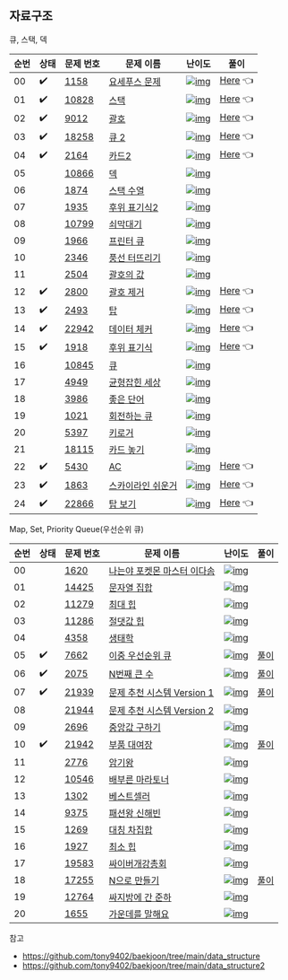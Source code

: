 ## 자료구조

큐, 스택, 덱


| 순번 | 상태 | 문제 번호 | 문제 이름 | 난이도 | 풀이 |
| ---- | ------- | ------- | -------- | ----- | ----- |
| 00   | ✔️         | [1158](https://www.acmicpc.net/problem/1158)   | [요세푸스 문제](https://www.acmicpc.net/problem/1158)     | [![img](https://camo.githubusercontent.com/89e322b0e2851dcacbc493e6d486138186a845da7f71f50b181a1993b9a4ea65/68747470733a2f2f7374617469632e736f6c7665642e61632f746965725f736d616c6c2f362e737667)](https://camo.githubusercontent.com/89e322b0e2851dcacbc493e6d486138186a845da7f71f50b181a1993b9a4ea65/68747470733a2f2f7374617469632e736f6c7665642e61632f746965725f736d616c6c2f362e737667) | [Here](./1158_요세푸스문제) 👈 |
| 01   | ✔️ | [10828](https://www.acmicpc.net/problem/10828) | [스택](https://www.acmicpc.net/problem/10828)             | [![img](https://camo.githubusercontent.com/64671b5a244ad70dc11665f1293bdde51747df3d9cd4bfe2c36b1e5e1a78872b/68747470733a2f2f7374617469632e736f6c7665642e61632f746965725f736d616c6c2f372e737667)](https://camo.githubusercontent.com/64671b5a244ad70dc11665f1293bdde51747df3d9cd4bfe2c36b1e5e1a78872b/68747470733a2f2f7374617469632e736f6c7665642e61632f746965725f736d616c6c2f372e737667) | [Here](./10828_스택) 👈 |
| 02   | ✔️ | [9012](https://www.acmicpc.net/problem/9012)   | [괄호](https://www.acmicpc.net/problem/9012)              | [![img](https://camo.githubusercontent.com/64671b5a244ad70dc11665f1293bdde51747df3d9cd4bfe2c36b1e5e1a78872b/68747470733a2f2f7374617469632e736f6c7665642e61632f746965725f736d616c6c2f372e737667)](https://camo.githubusercontent.com/64671b5a244ad70dc11665f1293bdde51747df3d9cd4bfe2c36b1e5e1a78872b/68747470733a2f2f7374617469632e736f6c7665642e61632f746965725f736d616c6c2f372e737667) | [Here](./9012_괄호) 👈 |
| 03   | ✔️ | [18258](https://www.acmicpc.net/problem/18258) | [큐 2](https://www.acmicpc.net/problem/18258)             | [![img](https://camo.githubusercontent.com/64671b5a244ad70dc11665f1293bdde51747df3d9cd4bfe2c36b1e5e1a78872b/68747470733a2f2f7374617469632e736f6c7665642e61632f746965725f736d616c6c2f372e737667)](https://camo.githubusercontent.com/64671b5a244ad70dc11665f1293bdde51747df3d9cd4bfe2c36b1e5e1a78872b/68747470733a2f2f7374617469632e736f6c7665642e61632f746965725f736d616c6c2f372e737667) | [Here](./18258_큐2) 👈 |
| 04   | ✔️ | [2164](https://www.acmicpc.net/problem/2164)   | [카드2](https://www.acmicpc.net/problem/2164)             | [![img](https://camo.githubusercontent.com/64671b5a244ad70dc11665f1293bdde51747df3d9cd4bfe2c36b1e5e1a78872b/68747470733a2f2f7374617469632e736f6c7665642e61632f746965725f736d616c6c2f372e737667)](https://camo.githubusercontent.com/64671b5a244ad70dc11665f1293bdde51747df3d9cd4bfe2c36b1e5e1a78872b/68747470733a2f2f7374617469632e736f6c7665642e61632f746965725f736d616c6c2f372e737667) | [Here](./2164_카드2) 👈 |
| 05   |          | [10866](https://www.acmicpc.net/problem/10866) | [덱](https://www.acmicpc.net/problem/10866)               | [![img](https://camo.githubusercontent.com/64671b5a244ad70dc11665f1293bdde51747df3d9cd4bfe2c36b1e5e1a78872b/68747470733a2f2f7374617469632e736f6c7665642e61632f746965725f736d616c6c2f372e737667)](https://camo.githubusercontent.com/64671b5a244ad70dc11665f1293bdde51747df3d9cd4bfe2c36b1e5e1a78872b/68747470733a2f2f7374617469632e736f6c7665642e61632f746965725f736d616c6c2f372e737667) |  |
| 06   |          | [1874](https://www.acmicpc.net/problem/1874)   | [스택 수열](https://www.acmicpc.net/problem/1874)         | [![img](https://camo.githubusercontent.com/627abdadaa6151e4ef8e6ef62f47e735acfcd7c04d75fa1d771cf166a06a7f42/68747470733a2f2f7374617469632e736f6c7665642e61632f746965725f736d616c6c2f382e737667)](https://camo.githubusercontent.com/627abdadaa6151e4ef8e6ef62f47e735acfcd7c04d75fa1d771cf166a06a7f42/68747470733a2f2f7374617469632e736f6c7665642e61632f746965725f736d616c6c2f382e737667) |  |
| 07   |          | [1935](https://www.acmicpc.net/problem/1935)   | [후위 표기식2](https://www.acmicpc.net/problem/1935)      | [![img](https://camo.githubusercontent.com/627abdadaa6151e4ef8e6ef62f47e735acfcd7c04d75fa1d771cf166a06a7f42/68747470733a2f2f7374617469632e736f6c7665642e61632f746965725f736d616c6c2f382e737667)](https://camo.githubusercontent.com/627abdadaa6151e4ef8e6ef62f47e735acfcd7c04d75fa1d771cf166a06a7f42/68747470733a2f2f7374617469632e736f6c7665642e61632f746965725f736d616c6c2f382e737667) |  |
| 08   |          | [10799](https://www.acmicpc.net/problem/10799) | [쇠막대기](https://www.acmicpc.net/problem/10799)         | [![img](https://camo.githubusercontent.com/627abdadaa6151e4ef8e6ef62f47e735acfcd7c04d75fa1d771cf166a06a7f42/68747470733a2f2f7374617469632e736f6c7665642e61632f746965725f736d616c6c2f382e737667)](https://camo.githubusercontent.com/627abdadaa6151e4ef8e6ef62f47e735acfcd7c04d75fa1d771cf166a06a7f42/68747470733a2f2f7374617469632e736f6c7665642e61632f746965725f736d616c6c2f382e737667) |  |
| 09   |          | [1966](https://www.acmicpc.net/problem/1966)   | [프린터 큐](https://www.acmicpc.net/problem/1966)         | [![img](https://camo.githubusercontent.com/627abdadaa6151e4ef8e6ef62f47e735acfcd7c04d75fa1d771cf166a06a7f42/68747470733a2f2f7374617469632e736f6c7665642e61632f746965725f736d616c6c2f382e737667)](https://camo.githubusercontent.com/627abdadaa6151e4ef8e6ef62f47e735acfcd7c04d75fa1d771cf166a06a7f42/68747470733a2f2f7374617469632e736f6c7665642e61632f746965725f736d616c6c2f382e737667) |  |
| 10   |          | [2346](https://www.acmicpc.net/problem/2346)   | [풍선 터뜨리기](https://www.acmicpc.net/problem/2346)     | [![img](https://camo.githubusercontent.com/627abdadaa6151e4ef8e6ef62f47e735acfcd7c04d75fa1d771cf166a06a7f42/68747470733a2f2f7374617469632e736f6c7665642e61632f746965725f736d616c6c2f382e737667)](https://camo.githubusercontent.com/627abdadaa6151e4ef8e6ef62f47e735acfcd7c04d75fa1d771cf166a06a7f42/68747470733a2f2f7374617469632e736f6c7665642e61632f746965725f736d616c6c2f382e737667) |  |
| 11   |          | [2504](https://www.acmicpc.net/problem/2504)   | [괄호의 값](https://www.acmicpc.net/problem/2504)         | [![img](https://camo.githubusercontent.com/e89e2c34907a70e2de81836b1d798391d56768998c197adccdb9ee1a71f75b9e/68747470733a2f2f7374617469632e736f6c7665642e61632f746965725f736d616c6c2f392e737667)](https://camo.githubusercontent.com/e89e2c34907a70e2de81836b1d798391d56768998c197adccdb9ee1a71f75b9e/68747470733a2f2f7374617469632e736f6c7665642e61632f746965725f736d616c6c2f392e737667) |  |
| 12   | ✔️ | [2800](https://www.acmicpc.net/problem/2800)   | [괄호 제거](https://www.acmicpc.net/problem/2800)         | [![img](https://camo.githubusercontent.com/7be7b7f2d5361871ef2ac500e420e83f1d9a425951dd33efa42068862e6b0bf3/68747470733a2f2f7374617469632e736f6c7665642e61632f746965725f736d616c6c2f31312e737667)](https://camo.githubusercontent.com/7be7b7f2d5361871ef2ac500e420e83f1d9a425951dd33efa42068862e6b0bf3/68747470733a2f2f7374617469632e736f6c7665642e61632f746965725f736d616c6c2f31312e737667) | [Here](./2800_괄호제거) 👈 |
| 13   | ✔️ | [2493](https://www.acmicpc.net/problem/2493)   | [탑](https://www.acmicpc.net/problem/2493)                | [![img](https://camo.githubusercontent.com/7be7b7f2d5361871ef2ac500e420e83f1d9a425951dd33efa42068862e6b0bf3/68747470733a2f2f7374617469632e736f6c7665642e61632f746965725f736d616c6c2f31312e737667)](https://camo.githubusercontent.com/7be7b7f2d5361871ef2ac500e420e83f1d9a425951dd33efa42068862e6b0bf3/68747470733a2f2f7374617469632e736f6c7665642e61632f746965725f736d616c6c2f31312e737667) | [Here](./2493_탑) 👈 |
| 14   | ✔️ | [22942](https://www.acmicpc.net/problem/22942) | [데이터 체커](https://www.acmicpc.net/problem/22942)      | [![img](https://camo.githubusercontent.com/7be7b7f2d5361871ef2ac500e420e83f1d9a425951dd33efa42068862e6b0bf3/68747470733a2f2f7374617469632e736f6c7665642e61632f746965725f736d616c6c2f31312e737667)](https://camo.githubusercontent.com/7be7b7f2d5361871ef2ac500e420e83f1d9a425951dd33efa42068862e6b0bf3/68747470733a2f2f7374617469632e736f6c7665642e61632f746965725f736d616c6c2f31312e737667) | [Here](./22942_데이터체커) 👈 |
| 15   | ✔️ | [1918](https://www.acmicpc.net/problem/1918)   | [후위 표기식](https://www.acmicpc.net/problem/1918)       | [![img](https://camo.githubusercontent.com/3cb34034a26a3aa15c63cb7fee8761debb21b0770fa48026449d7a3d00fbff79/68747470733a2f2f7374617469632e736f6c7665642e61632f746965725f736d616c6c2f31332e737667)](https://camo.githubusercontent.com/3cb34034a26a3aa15c63cb7fee8761debb21b0770fa48026449d7a3d00fbff79/68747470733a2f2f7374617469632e736f6c7665642e61632f746965725f736d616c6c2f31332e737667) | [Here](./1918_후위표기식) 👈 |
| 16   |           | [10845](https://www.acmicpc.net/problem/10845) | [큐](https://www.acmicpc.net/problem/10845)               | [![img](https://camo.githubusercontent.com/64671b5a244ad70dc11665f1293bdde51747df3d9cd4bfe2c36b1e5e1a78872b/68747470733a2f2f7374617469632e736f6c7665642e61632f746965725f736d616c6c2f372e737667)](https://camo.githubusercontent.com/64671b5a244ad70dc11665f1293bdde51747df3d9cd4bfe2c36b1e5e1a78872b/68747470733a2f2f7374617469632e736f6c7665642e61632f746965725f736d616c6c2f372e737667) |  |
| 17   |           | [4949](https://www.acmicpc.net/problem/4949)   | [균형잡힌 세상](https://www.acmicpc.net/problem/4949)     | [![img](https://camo.githubusercontent.com/64671b5a244ad70dc11665f1293bdde51747df3d9cd4bfe2c36b1e5e1a78872b/68747470733a2f2f7374617469632e736f6c7665642e61632f746965725f736d616c6c2f372e737667)](https://camo.githubusercontent.com/64671b5a244ad70dc11665f1293bdde51747df3d9cd4bfe2c36b1e5e1a78872b/68747470733a2f2f7374617469632e736f6c7665642e61632f746965725f736d616c6c2f372e737667) |  |
| 18   |           | [3986](https://www.acmicpc.net/problem/3986)   | [좋은 단어](https://www.acmicpc.net/problem/3986)         | [![img](https://camo.githubusercontent.com/64671b5a244ad70dc11665f1293bdde51747df3d9cd4bfe2c36b1e5e1a78872b/68747470733a2f2f7374617469632e736f6c7665642e61632f746965725f736d616c6c2f372e737667)](https://camo.githubusercontent.com/64671b5a244ad70dc11665f1293bdde51747df3d9cd4bfe2c36b1e5e1a78872b/68747470733a2f2f7374617469632e736f6c7665642e61632f746965725f736d616c6c2f372e737667) |  |
| 19   |           | [1021](https://www.acmicpc.net/problem/1021)   | [회전하는 큐](https://www.acmicpc.net/problem/1021)       | [![img](https://camo.githubusercontent.com/64671b5a244ad70dc11665f1293bdde51747df3d9cd4bfe2c36b1e5e1a78872b/68747470733a2f2f7374617469632e736f6c7665642e61632f746965725f736d616c6c2f372e737667)](https://camo.githubusercontent.com/64671b5a244ad70dc11665f1293bdde51747df3d9cd4bfe2c36b1e5e1a78872b/68747470733a2f2f7374617469632e736f6c7665642e61632f746965725f736d616c6c2f372e737667) |  |
| 20   |           | [5397](https://www.acmicpc.net/problem/5397)   | [키로거](https://www.acmicpc.net/problem/5397)            | [![img](https://camo.githubusercontent.com/627abdadaa6151e4ef8e6ef62f47e735acfcd7c04d75fa1d771cf166a06a7f42/68747470733a2f2f7374617469632e736f6c7665642e61632f746965725f736d616c6c2f382e737667)](https://camo.githubusercontent.com/627abdadaa6151e4ef8e6ef62f47e735acfcd7c04d75fa1d771cf166a06a7f42/68747470733a2f2f7374617469632e736f6c7665642e61632f746965725f736d616c6c2f382e737667) |  |
| 21   |           | [18115](https://www.acmicpc.net/problem/18115) | [카드 놓기](https://www.acmicpc.net/problem/18115)        | [![img](https://camo.githubusercontent.com/627abdadaa6151e4ef8e6ef62f47e735acfcd7c04d75fa1d771cf166a06a7f42/68747470733a2f2f7374617469632e736f6c7665642e61632f746965725f736d616c6c2f382e737667)](https://camo.githubusercontent.com/627abdadaa6151e4ef8e6ef62f47e735acfcd7c04d75fa1d771cf166a06a7f42/68747470733a2f2f7374617469632e736f6c7665642e61632f746965725f736d616c6c2f382e737667) |  |
| 22   | ✔️ | [5430](https://www.acmicpc.net/problem/5430)   | [AC](https://www.acmicpc.net/problem/5430)                | [![img](https://camo.githubusercontent.com/7be7b7f2d5361871ef2ac500e420e83f1d9a425951dd33efa42068862e6b0bf3/68747470733a2f2f7374617469632e736f6c7665642e61632f746965725f736d616c6c2f31312e737667)](https://camo.githubusercontent.com/7be7b7f2d5361871ef2ac500e420e83f1d9a425951dd33efa42068862e6b0bf3/68747470733a2f2f7374617469632e736f6c7665642e61632f746965725f736d616c6c2f31312e737667) | [Here](./5430_AC) 👈 |
| 23   | ✔️ | [1863](https://www.acmicpc.net/problem/1863)   | [스카이라인 쉬운거](https://www.acmicpc.net/problem/1863) | [![img](https://camo.githubusercontent.com/7be7b7f2d5361871ef2ac500e420e83f1d9a425951dd33efa42068862e6b0bf3/68747470733a2f2f7374617469632e736f6c7665642e61632f746965725f736d616c6c2f31312e737667)](https://camo.githubusercontent.com/7be7b7f2d5361871ef2ac500e420e83f1d9a425951dd33efa42068862e6b0bf3/68747470733a2f2f7374617469632e736f6c7665642e61632f746965725f736d616c6c2f31312e737667) | [Here](./1863_스카이라인쉬운거) 👈 |
| 24   | ✔️ | [22866](https://www.acmicpc.net/problem/22866) | [탑 보기](https://www.acmicpc.net/problem/22866)          | [![img](https://camo.githubusercontent.com/79013bf11c1e72844bc5d8a076d15a104573637a0cf520a2ae8e645c147b00b3/68747470733a2f2f7374617469632e736f6c7665642e61632f746965725f736d616c6c2f31322e737667)](https://camo.githubusercontent.com/79013bf11c1e72844bc5d8a076d15a104573637a0cf520a2ae8e645c147b00b3/68747470733a2f2f7374617469632e736f6c7665642e61632f746965725f736d616c6c2f31322e737667) | [Here](./22866_탑보기) 👈 |



Map, Set, Priority Queue(우선순위 큐)

| 순번 | 상태 | 문제 번호 | 문제 이름 | 난이도 | 풀이 |
| ---- | ------- | ------- | -------- | ----- | ----- |
| 00   |          | [1620](https://www.acmicpc.net/problem/1620)   | [나는야 포켓몬 마스터 이다솜](https://www.acmicpc.net/problem/1620) | [![img](https://camo.githubusercontent.com/64671b5a244ad70dc11665f1293bdde51747df3d9cd4bfe2c36b1e5e1a78872b/68747470733a2f2f7374617469632e736f6c7665642e61632f746965725f736d616c6c2f372e737667)](https://camo.githubusercontent.com/64671b5a244ad70dc11665f1293bdde51747df3d9cd4bfe2c36b1e5e1a78872b/68747470733a2f2f7374617469632e736f6c7665642e61632f746965725f736d616c6c2f372e737667) |  |
| 01   |          | [14425](https://www.acmicpc.net/problem/14425) | [문자열 집합](https://www.acmicpc.net/problem/14425)         | [![img](https://camo.githubusercontent.com/627abdadaa6151e4ef8e6ef62f47e735acfcd7c04d75fa1d771cf166a06a7f42/68747470733a2f2f7374617469632e736f6c7665642e61632f746965725f736d616c6c2f382e737667)](https://camo.githubusercontent.com/627abdadaa6151e4ef8e6ef62f47e735acfcd7c04d75fa1d771cf166a06a7f42/68747470733a2f2f7374617469632e736f6c7665642e61632f746965725f736d616c6c2f382e737667) |  |
| 02   |          | [11279](https://www.acmicpc.net/problem/11279) | [최대 힙](https://www.acmicpc.net/problem/11279)             | [![img](https://camo.githubusercontent.com/e89e2c34907a70e2de81836b1d798391d56768998c197adccdb9ee1a71f75b9e/68747470733a2f2f7374617469632e736f6c7665642e61632f746965725f736d616c6c2f392e737667)](https://camo.githubusercontent.com/e89e2c34907a70e2de81836b1d798391d56768998c197adccdb9ee1a71f75b9e/68747470733a2f2f7374617469632e736f6c7665642e61632f746965725f736d616c6c2f392e737667) |  |
| 03   |          | [11286](https://www.acmicpc.net/problem/11286) | [절댓값 힙](https://www.acmicpc.net/problem/11286)           | [![img](https://camo.githubusercontent.com/f9fbfc34970ea19a732149ee3f1afc3fcb96309a8d182ef157d724d6eefd1973/68747470733a2f2f7374617469632e736f6c7665642e61632f746965725f736d616c6c2f31302e737667)](https://camo.githubusercontent.com/f9fbfc34970ea19a732149ee3f1afc3fcb96309a8d182ef157d724d6eefd1973/68747470733a2f2f7374617469632e736f6c7665642e61632f746965725f736d616c6c2f31302e737667) |  |
| 04   |          | [4358](https://www.acmicpc.net/problem/4358)   | [생태학](https://www.acmicpc.net/problem/4358)               | [![img](https://camo.githubusercontent.com/f9fbfc34970ea19a732149ee3f1afc3fcb96309a8d182ef157d724d6eefd1973/68747470733a2f2f7374617469632e736f6c7665642e61632f746965725f736d616c6c2f31302e737667)](https://camo.githubusercontent.com/f9fbfc34970ea19a732149ee3f1afc3fcb96309a8d182ef157d724d6eefd1973/68747470733a2f2f7374617469632e736f6c7665642e61632f746965725f736d616c6c2f31302e737667) |  |
| 05   | ✔️ | [7662](https://www.acmicpc.net/problem/7662)   | [이중 우선순위 큐](https://www.acmicpc.net/problem/7662)     | [![img](https://camo.githubusercontent.com/7be7b7f2d5361871ef2ac500e420e83f1d9a425951dd33efa42068862e6b0bf3/68747470733a2f2f7374617469632e736f6c7665642e61632f746965725f736d616c6c2f31312e737667)](https://camo.githubusercontent.com/7be7b7f2d5361871ef2ac500e420e83f1d9a425951dd33efa42068862e6b0bf3/68747470733a2f2f7374617469632e736f6c7665642e61632f746965725f736d616c6c2f31312e737667) | [풀이](./7662_이중우선순위큐) |
| 06   |  ✔️    | [2075](https://www.acmicpc.net/problem/2075)   | [N번째 큰 수](https://www.acmicpc.net/problem/2075)          | [![img](https://camo.githubusercontent.com/7be7b7f2d5361871ef2ac500e420e83f1d9a425951dd33efa42068862e6b0bf3/68747470733a2f2f7374617469632e736f6c7665642e61632f746965725f736d616c6c2f31312e737667)](https://camo.githubusercontent.com/7be7b7f2d5361871ef2ac500e420e83f1d9a425951dd33efa42068862e6b0bf3/68747470733a2f2f7374617469632e736f6c7665642e61632f746965725f736d616c6c2f31312e737667) | [풀이](./2075_N번째큰수)      |
| 07   | ✔️ | [21939](https://www.acmicpc.net/problem/21939) | [문제 추천 시스템 Version 1](https://www.acmicpc.net/problem/21939) | [![img](https://camo.githubusercontent.com/79013bf11c1e72844bc5d8a076d15a104573637a0cf520a2ae8e645c147b00b3/68747470733a2f2f7374617469632e736f6c7665642e61632f746965725f736d616c6c2f31322e737667)](https://camo.githubusercontent.com/79013bf11c1e72844bc5d8a076d15a104573637a0cf520a2ae8e645c147b00b3/68747470733a2f2f7374617469632e736f6c7665642e61632f746965725f736d616c6c2f31322e737667) | [풀이](./21939_문제추천시스템1) |
| 08   | ️         | [21944](https://www.acmicpc.net/problem/21944) | [문제 추천 시스템 Version 2](https://www.acmicpc.net/problem/21944) | [![img](https://camo.githubusercontent.com/3cb34034a26a3aa15c63cb7fee8761debb21b0770fa48026449d7a3d00fbff79/68747470733a2f2f7374617469632e736f6c7665642e61632f746965725f736d616c6c2f31332e737667)](https://camo.githubusercontent.com/3cb34034a26a3aa15c63cb7fee8761debb21b0770fa48026449d7a3d00fbff79/68747470733a2f2f7374617469632e736f6c7665642e61632f746965725f736d616c6c2f31332e737667) |  |
| 09   | ️         | [2696](https://www.acmicpc.net/problem/2696)   | [중앙값 구하기](https://www.acmicpc.net/problem/2696)        | [![img](https://camo.githubusercontent.com/4cffb9a6e3ae53620b45b31262137dd89cb2b34589b643ba1a7aee9b78e22dab/68747470733a2f2f7374617469632e736f6c7665642e61632f746965725f736d616c6c2f31342e737667)](https://camo.githubusercontent.com/4cffb9a6e3ae53620b45b31262137dd89cb2b34589b643ba1a7aee9b78e22dab/68747470733a2f2f7374617469632e736f6c7665642e61632f746965725f736d616c6c2f31342e737667) |  |
| 10   | ️✔️       | [21942](https://www.acmicpc.net/problem/21942) | [부품 대여장](https://www.acmicpc.net/problem/21942)         | [![img](https://camo.githubusercontent.com/4cffb9a6e3ae53620b45b31262137dd89cb2b34589b643ba1a7aee9b78e22dab/68747470733a2f2f7374617469632e736f6c7665642e61632f746965725f736d616c6c2f31342e737667)](https://camo.githubusercontent.com/4cffb9a6e3ae53620b45b31262137dd89cb2b34589b643ba1a7aee9b78e22dab/68747470733a2f2f7374617469632e736f6c7665642e61632f746965725f736d616c6c2f31342e737667) | [풀이](./21942_부품대여장) |
| 11   |           | [2776](https://www.acmicpc.net/problem/2776)   | [암기왕](https://www.acmicpc.net/problem/2776)               | [![img](https://camo.githubusercontent.com/64671b5a244ad70dc11665f1293bdde51747df3d9cd4bfe2c36b1e5e1a78872b/68747470733a2f2f7374617469632e736f6c7665642e61632f746965725f736d616c6c2f372e737667)](https://camo.githubusercontent.com/64671b5a244ad70dc11665f1293bdde51747df3d9cd4bfe2c36b1e5e1a78872b/68747470733a2f2f7374617469632e736f6c7665642e61632f746965725f736d616c6c2f372e737667) |  |
| 12   |           | [10546](https://www.acmicpc.net/problem/10546) | [배부른 마라토너](https://www.acmicpc.net/problem/10546)     | [![img](https://camo.githubusercontent.com/64671b5a244ad70dc11665f1293bdde51747df3d9cd4bfe2c36b1e5e1a78872b/68747470733a2f2f7374617469632e736f6c7665642e61632f746965725f736d616c6c2f372e737667)](https://camo.githubusercontent.com/64671b5a244ad70dc11665f1293bdde51747df3d9cd4bfe2c36b1e5e1a78872b/68747470733a2f2f7374617469632e736f6c7665642e61632f746965725f736d616c6c2f372e737667) |  |
| 13   |           | [1302](https://www.acmicpc.net/problem/1302)   | [베스트셀러](https://www.acmicpc.net/problem/1302)           | [![img](https://camo.githubusercontent.com/64671b5a244ad70dc11665f1293bdde51747df3d9cd4bfe2c36b1e5e1a78872b/68747470733a2f2f7374617469632e736f6c7665642e61632f746965725f736d616c6c2f372e737667)](https://camo.githubusercontent.com/64671b5a244ad70dc11665f1293bdde51747df3d9cd4bfe2c36b1e5e1a78872b/68747470733a2f2f7374617469632e736f6c7665642e61632f746965725f736d616c6c2f372e737667) |  |
| 14   |           | [9375](https://www.acmicpc.net/problem/9375)   | [패션왕 신해빈](https://www.acmicpc.net/problem/9375)        | [![img](https://camo.githubusercontent.com/627abdadaa6151e4ef8e6ef62f47e735acfcd7c04d75fa1d771cf166a06a7f42/68747470733a2f2f7374617469632e736f6c7665642e61632f746965725f736d616c6c2f382e737667)](https://camo.githubusercontent.com/627abdadaa6151e4ef8e6ef62f47e735acfcd7c04d75fa1d771cf166a06a7f42/68747470733a2f2f7374617469632e736f6c7665642e61632f746965725f736d616c6c2f382e737667) |  |
| 15   |           | [1269](https://www.acmicpc.net/problem/1269)   | [대칭 차집합](https://www.acmicpc.net/problem/1269)          | [![img](https://camo.githubusercontent.com/627abdadaa6151e4ef8e6ef62f47e735acfcd7c04d75fa1d771cf166a06a7f42/68747470733a2f2f7374617469632e736f6c7665642e61632f746965725f736d616c6c2f382e737667)](https://camo.githubusercontent.com/627abdadaa6151e4ef8e6ef62f47e735acfcd7c04d75fa1d771cf166a06a7f42/68747470733a2f2f7374617469632e736f6c7665642e61632f746965725f736d616c6c2f382e737667) |  |
| 16   |           | [1927](https://www.acmicpc.net/problem/1927)   | [최소 힙](https://www.acmicpc.net/problem/1927)              | [![img](https://camo.githubusercontent.com/f9fbfc34970ea19a732149ee3f1afc3fcb96309a8d182ef157d724d6eefd1973/68747470733a2f2f7374617469632e736f6c7665642e61632f746965725f736d616c6c2f31302e737667)](https://camo.githubusercontent.com/f9fbfc34970ea19a732149ee3f1afc3fcb96309a8d182ef157d724d6eefd1973/68747470733a2f2f7374617469632e736f6c7665642e61632f746965725f736d616c6c2f31302e737667) |  |
| 17   |           | [19583](https://www.acmicpc.net/problem/19583) | [싸이버개강총회](https://www.acmicpc.net/problem/19583)      | [![img](https://camo.githubusercontent.com/f9fbfc34970ea19a732149ee3f1afc3fcb96309a8d182ef157d724d6eefd1973/68747470733a2f2f7374617469632e736f6c7665642e61632f746965725f736d616c6c2f31302e737667)](https://camo.githubusercontent.com/f9fbfc34970ea19a732149ee3f1afc3fcb96309a8d182ef157d724d6eefd1973/68747470733a2f2f7374617469632e736f6c7665642e61632f746965725f736d616c6c2f31302e737667) |  |
| 18   |           | [17255](https://www.acmicpc.net/problem/17255) | [N으로 만들기](https://www.acmicpc.net/problem/17255)        | [![img](https://camo.githubusercontent.com/79013bf11c1e72844bc5d8a076d15a104573637a0cf520a2ae8e645c147b00b3/68747470733a2f2f7374617469632e736f6c7665642e61632f746965725f736d616c6c2f31322e737667)](https://camo.githubusercontent.com/79013bf11c1e72844bc5d8a076d15a104573637a0cf520a2ae8e645c147b00b3/68747470733a2f2f7374617469632e736f6c7665642e61632f746965725f736d616c6c2f31322e737667) | [풀이](./17255_N으로만들기) |
| 19   |           | [12764](https://www.acmicpc.net/problem/12764) | [싸지방에 간 준하](https://www.acmicpc.net/problem/12764)    | [![img](https://camo.githubusercontent.com/3cb34034a26a3aa15c63cb7fee8761debb21b0770fa48026449d7a3d00fbff79/68747470733a2f2f7374617469632e736f6c7665642e61632f746965725f736d616c6c2f31332e737667)](https://camo.githubusercontent.com/3cb34034a26a3aa15c63cb7fee8761debb21b0770fa48026449d7a3d00fbff79/68747470733a2f2f7374617469632e736f6c7665642e61632f746965725f736d616c6c2f31332e737667) |  |
| 20   |           | [1655](https://www.acmicpc.net/problem/1655)   | [가운데를 말해요](https://www.acmicpc.net/problem/1655)      | [![img](https://camo.githubusercontent.com/4cffb9a6e3ae53620b45b31262137dd89cb2b34589b643ba1a7aee9b78e22dab/68747470733a2f2f7374617469632e736f6c7665642e61632f746965725f736d616c6c2f31342e737667)](https://camo.githubusercontent.com/4cffb9a6e3ae53620b45b31262137dd89cb2b34589b643ba1a7aee9b78e22dab/68747470733a2f2f7374617469632e736f6c7665642e61632f746965725f736d616c6c2f31342e737667) |  |





참고

- https://github.com/tony9402/baekjoon/tree/main/data_structure
- https://github.com/tony9402/baekjoon/tree/main/data_structure2

